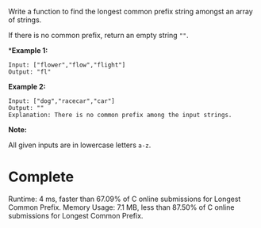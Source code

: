 Write a function to find the longest common prefix string amongst an array of strings.

If there is no common prefix, return an empty string ```""```.

***Example 1:**
```
Input: ["flower","flow","flight"]
Output: "fl"
```
**Example 2:**
```
Input: ["dog","racecar","car"]
Output: ""
Explanation: There is no common prefix among the input strings.
```
**Note:**

All given inputs are in lowercase letters ```a-z```.


# Complete
Runtime: 4 ms, faster than 67.09% of C online submissions for Longest Common Prefix.
Memory Usage: 7.1 MB, less than 87.50% of C online submissions for Longest Common Prefix.